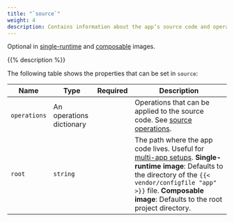 ```yaml
---
title: "`source`"
weight: 4
description: Contains information about the app’s source code and operations that can be run on it.
---
```


Optional in [single-runtime](/create-apps/app-reference/single-runtime-image.md#top-level-properties) and [composable](/create-apps/app-reference/composable-image.md#top-level-properties) images.

{{% description %}}

The following table shows the properties that can be set in `source`:


| Name         | Type                     | Required | Description                                                                                                                                                      |
| ------------ | ------------------------ | -------- |------------------------------------------------------------------------------------------------------------------------------------------------------------------|
| `operations` | An operations dictionary |          | Operations that can be applied to the source code. See [source operations](/create-apps/source-operations.md).                                                              |
| `root`       | `string`                 |          | The path where the app code lives. Useful for [multi-app setups](/create-apps/multi-app/_index.md). **Single-runtime image**: Defaults to the directory of the `{{< vendor/configfile "app" >}}` file. **Composable image**: Defaults to the root project directory. |
